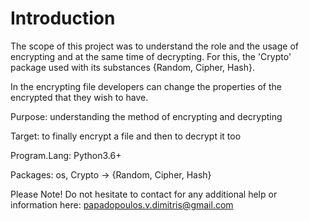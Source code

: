 # Introduction

The scope of this project was to understand the role and the usage of encrypting and at the same time of decrypting. For this, the 'Crypto' package used with its substances {Random, Cipher, Hash}.

In the encrypting file developers can change the properties of the encrypted that they wish to have.


Purpose: understanding the method of encrypting and decrypting

Target: to finally encrypt a file and then to decrypt it too

Program.Lang: Python3.6+

Packages: os, Crypto -> {Random, Cipher, Hash}




Please Note! Do not hesitate to contact for any additional help or information here: papadopoulos.v.dimitris@gmail.com
